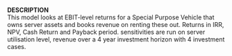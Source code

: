 <b> DESCRIPTION </b> <br>
  This model looks at EBIT-level returns for a Special Purpose Vehicle that owns server assets and books revenue on renting these out. Returns in IRR, NPV, Cash Return and Payback period.
  sensitivities are run on server utilisation level, revenue over a 4 year investment horizon with 4 investment cases.
